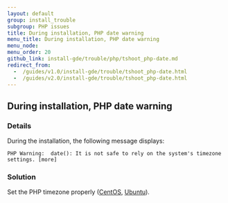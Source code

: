 ```yaml
---
layout: default
group: install_trouble
subgroup: PHP issues
title: During installation, PHP date warning
menu_title: During installation, PHP date warning
menu_node: 
menu_order: 20
github_link: install-gde/trouble/php/tshoot_php-date.md
redirect_from:
  -  /guides/v1.0/install-gde/trouble/tshoot_php-date.html
  -  /guides/v2.0/install-gde/trouble/tshoot_php-date.html
---
```


<h2 id="install-trouble-php-date">During installation, PHP date warning</h2>

### Details

During the installation, the following message displays: 

	PHP Warning:  date(): It is not safe to rely on the system's timezone settings. [more]

### Solution

Set the PHP timezone properly (<a href="{{ site.gdeurl21 }}install-gde/prereq/php-centos.html#instgde-prereq-timezone">CentOS</a>, <a href="{{ site.gdeurl21 }}install-gde/prereq/php-ubuntu.html#instgde-prereq-timezone">Ubuntu</a>).

